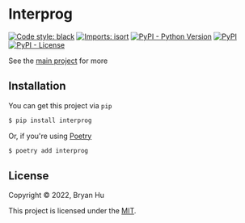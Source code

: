 # Interprog

[![Code style: black](https://img.shields.io/badge/code%20style-black-000000.svg)](https://github.com/psf/black) [![Imports: isort](https://img.shields.io/badge/%20imports-isort-%231674b1?style=flat&labelColor=ef8336)](https://pycqa.github.io/isort/) [![PyPI - Python Version](https://img.shields.io/pypi/pyversions/interprog)](https://pypi.org/project/interprog) [![PyPI](https://img.shields.io/pypi/v/interprog)](https://pypi.org/project/interprog) [![PyPI - License](https://img.shields.io/pypi/l/interprog)](#license)

See the [main project](https://github.com/ThatXliner/interprog) for more

## Installation

You can get this project via `pip`

```bash
$ pip install interprog
```

Or, if you're using [Poetry](https://python-poetry.org)

```bash
$ poetry add interprog
```

## License

Copyright © 2022, Bryan Hu

This project is licensed under the [MIT](https://github.com/ThatXliner/interprog/blob/main/LICENSE.txt).
